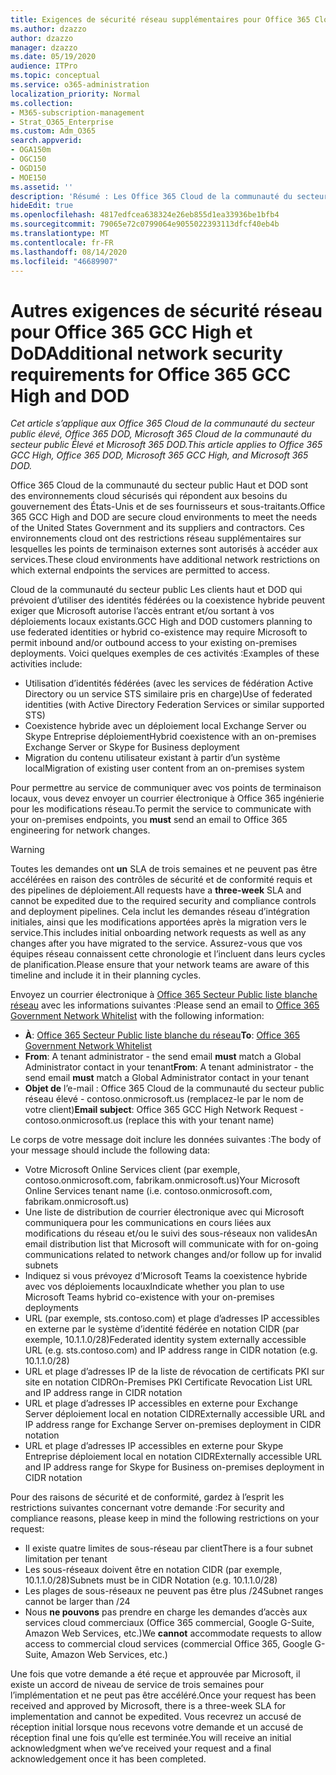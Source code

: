 ```yaml
---
title: Exigences de sécurité réseau supplémentaires pour Office 365 Cloud de la communauté du secteur public Haut et DoD
ms.author: dzazzo
author: dzazzo
manager: dzazzo
ms.date: 05/19/2020
audience: ITPro
ms.topic: conceptual
ms.service: o365-administration
localization_priority: Normal
ms.collection:
- M365-subscription-management
- Strat_O365_Enterprise
ms.custom: Adm_O365
search.appverid:
- OGA150m
- OGC150
- OGD150
- MOE150
ms.assetid: ''
description: 'Résumé : Les Office 365 Cloud de la communauté du secteur public Élevé et DoD ont des exigences de sécurité réseau supplémentaires'
hideEdit: true
ms.openlocfilehash: 4817edfcea638324e26eb855d1ea33936be1bfb4
ms.sourcegitcommit: 79065e72c0799064e9055022393113dfcf40eb4b
ms.translationtype: MT
ms.contentlocale: fr-FR
ms.lasthandoff: 08/14/2020
ms.locfileid: "46689907"
---
```

# <a name="additional-network-security-requirements-for-office-365-gcc-high-and-dod"></a><span data-ttu-id="43703-103">Autres exigences de sécurité réseau pour Office 365 GCC High et DoD</span><span class="sxs-lookup"><span data-stu-id="43703-103">Additional network security requirements for Office 365 GCC High and DOD</span></span>

<span data-ttu-id="43703-104">*Cet article s’applique aux Office 365 Cloud de la communauté du secteur public élevé, Office 365 DOD, Microsoft 365 Cloud de la communauté du secteur public Élevé et Microsoft 365 DOD.*</span><span class="sxs-lookup"><span data-stu-id="43703-104">*This article applies to Office 365 GCC High, Office 365 DOD, Microsoft 365 GCC High, and Microsoft 365 DOD.*</span></span>

<span data-ttu-id="43703-105">Office 365 Cloud de la communauté du secteur public Haut et DOD sont des environnements cloud sécurisés qui répondent aux besoins du gouvernement des États-Unis et de ses fournisseurs et sous-traitants.</span><span class="sxs-lookup"><span data-stu-id="43703-105">Office 365 GCC High and DOD are secure cloud environments to meet the needs of the United States Government and its suppliers and contractors.</span></span>  <span data-ttu-id="43703-106">Ces environnements cloud ont des restrictions réseau supplémentaires sur lesquelles les points de terminaison externes sont autorisés à accéder aux services.</span><span class="sxs-lookup"><span data-stu-id="43703-106">These cloud environments have additional network restrictions on which external endpoints the services are permitted to access.</span></span>

<span data-ttu-id="43703-107">Cloud de la communauté du secteur public Les clients haut et DOD qui prévoient d’utiliser des identités fédérées ou la coexistence hybride peuvent exiger que Microsoft autorise l’accès entrant et/ou sortant à vos déploiements locaux existants.</span><span class="sxs-lookup"><span data-stu-id="43703-107">GCC High and DOD customers planning to use federated identities or hybrid co-existence may require Microsoft to permit inbound and/or outbound access to your existing on-premises deployments.</span></span>  <span data-ttu-id="43703-108">Voici quelques exemples de ces activités :</span><span class="sxs-lookup"><span data-stu-id="43703-108">Examples of these activities include:</span></span>

* <span data-ttu-id="43703-109">Utilisation d’identités fédérées (avec les services de fédération Active Directory ou un service STS similaire pris en charge)</span><span class="sxs-lookup"><span data-stu-id="43703-109">Use of federated identities (with Active Directory Federation Services or similar supported STS)</span></span>
* <span data-ttu-id="43703-110">Coexistence hybride avec un déploiement local Exchange Server ou Skype Entreprise déploiement</span><span class="sxs-lookup"><span data-stu-id="43703-110">Hybrid coexistence with an on-premises Exchange Server or Skype for Business deployment</span></span>
* <span data-ttu-id="43703-111">Migration du contenu utilisateur existant à partir d’un système local</span><span class="sxs-lookup"><span data-stu-id="43703-111">Migration of existing user content from an on-premises system</span></span>

<span data-ttu-id="43703-112">Pour permettre au service de communiquer avec vos points  de terminaison locaux, vous devez envoyer un courrier électronique à Office 365 ingénierie pour les modifications réseau.</span><span class="sxs-lookup"><span data-stu-id="43703-112">To permit the service to communicate with your on-premises endpoints, you **must** send an email to Office 365 engineering for network changes.</span></span>

> [!WARNING]
> <span data-ttu-id="43703-113">Toutes les demandes ont **un** SLA de trois semaines et ne peuvent pas être accélérées en raison des contrôles de sécurité et de conformité requis et des pipelines de déploiement.</span><span class="sxs-lookup"><span data-stu-id="43703-113">All requests have a **three-week** SLA and cannot be expedited due to the required security and compliance controls and deployment pipelines.</span></span>  <span data-ttu-id="43703-114">Cela inclut les demandes réseau d’intégration initiales, ainsi que les modifications apportées après la migration vers le service.</span><span class="sxs-lookup"><span data-stu-id="43703-114">This includes initial onboarding network requests as well as any changes after you have migrated to the service.</span></span>  <span data-ttu-id="43703-115">Assurez-vous que vos équipes réseau connaissent cette chronologie et l’incluent dans leurs cycles de planification.</span><span class="sxs-lookup"><span data-stu-id="43703-115">Please ensure that your network teams are aware of this timeline and include it in their planning cycles.</span></span>

<span data-ttu-id="43703-116">Envoyez un courrier électronique à [Office 365 Secteur Public liste blanche réseau](mailto:o365gwlt@microsoft.com) avec les informations suivantes :</span><span class="sxs-lookup"><span data-stu-id="43703-116">Please send an email to [Office 365 Government Network Whitelist](mailto:o365gwlt@microsoft.com) with the following information:</span></span>

* <span data-ttu-id="43703-117">**À**: [Office 365 Secteur Public liste blanche du réseau](mailto:o365gwlt@microsoft.com)</span><span class="sxs-lookup"><span data-stu-id="43703-117">**To**: [Office 365 Government Network Whitelist](mailto:o365gwlt@microsoft.com)</span></span>
* <span data-ttu-id="43703-118">**From**: A tenant administrator - the send email **must** match a Global Administrator contact in your tenant</span><span class="sxs-lookup"><span data-stu-id="43703-118">**From**: A tenant administrator - the send email **must** match a Global Administrator contact in your tenant</span></span>
* <span data-ttu-id="43703-119">**Objet de** l’e-mail : Office 365 Cloud de la communauté du secteur public réseau élevé - contoso.onmicrosoft.us (remplacez-le par le nom de votre client)</span><span class="sxs-lookup"><span data-stu-id="43703-119">**Email subject**: Office 365 GCC High Network Request - contoso.onmicrosoft.us (replace this with your tenant name)</span></span>

<span data-ttu-id="43703-120">Le corps de votre message doit inclure les données suivantes :</span><span class="sxs-lookup"><span data-stu-id="43703-120">The body of your message should include the following data:</span></span>

* <span data-ttu-id="43703-121">Votre Microsoft Online Services client (par exemple, contoso.onmicrosoft.com, fabrikam.onmicrosoft.us)</span><span class="sxs-lookup"><span data-stu-id="43703-121">Your Microsoft Online Services tenant name (i.e. contoso.onmicrosoft.com, fabrikam.onmicrosoft.us)</span></span>
* <span data-ttu-id="43703-122">Une liste de distribution de courrier électronique avec qui Microsoft communiquera pour les communications en cours liées aux modifications du réseau et/ou le suivi des sous-réseaux non valides</span><span class="sxs-lookup"><span data-stu-id="43703-122">An email distribution list that Microsoft will communicate with for on-going communications related to network changes and/or follow up for invalid subnets</span></span>
* <span data-ttu-id="43703-123">Indiquez si vous prévoyez d’Microsoft Teams la coexistence hybride avec vos déploiements locaux</span><span class="sxs-lookup"><span data-stu-id="43703-123">Indicate whether you plan to use Microsoft Teams hybrid co-existence with your on-premises deployments</span></span>
* <span data-ttu-id="43703-124">URL (par exemple, sts.contoso.com) et plage d’adresses IP accessibles en externe par le système d’identité fédérée en notation CIDR (par exemple, 10.1.1.0/28)</span><span class="sxs-lookup"><span data-stu-id="43703-124">Federated identity system externally accessible URL (e.g. sts.contoso.com) and IP address range in CIDR notation (e.g. 10.1.1.0/28)</span></span>
* <span data-ttu-id="43703-125">URL et plage d’adresses IP de la liste de révocation de certificats PKI sur site en notation CIDR</span><span class="sxs-lookup"><span data-stu-id="43703-125">On-Premises PKI Certificate Revocation List URL and IP address range in CIDR notation</span></span>
* <span data-ttu-id="43703-126">URL et plage d’adresses IP accessibles en externe pour Exchange Server déploiement local en notation CIDR</span><span class="sxs-lookup"><span data-stu-id="43703-126">Externally accessible URL and IP address range for Exchange Server on-premises deployment in CIDR notation</span></span>
* <span data-ttu-id="43703-127">URL et plage d’adresses IP accessibles en externe pour Skype Entreprise déploiement local en notation CIDR</span><span class="sxs-lookup"><span data-stu-id="43703-127">Externally accessible URL and IP address range for Skype for Business on-premises deployment in CIDR notation</span></span>

<span data-ttu-id="43703-128">Pour des raisons de sécurité et de conformité, gardez à l’esprit les restrictions suivantes concernant votre demande :</span><span class="sxs-lookup"><span data-stu-id="43703-128">For security and compliance reasons, please keep in mind the following restrictions on your request:</span></span>

* <span data-ttu-id="43703-129">Il existe quatre limites de sous-réseau par client</span><span class="sxs-lookup"><span data-stu-id="43703-129">There is a four subnet limitation per tenant</span></span>
* <span data-ttu-id="43703-130">Les sous-réseaux doivent être en notation CIDR (par exemple, 10.1.1.0/28)</span><span class="sxs-lookup"><span data-stu-id="43703-130">Subnets must be in CIDR Notation (e.g. 10.1.1.0/28)</span></span>
* <span data-ttu-id="43703-131">Les plages de sous-réseaux ne peuvent pas être plus /24</span><span class="sxs-lookup"><span data-stu-id="43703-131">Subnet ranges cannot be larger than /24</span></span>
* <span data-ttu-id="43703-132">Nous **ne pouvons** pas prendre en charge les demandes d’accès aux services cloud commerciaux (Office 365 commercial, Google G-Suite, Amazon Web Services, etc.)</span><span class="sxs-lookup"><span data-stu-id="43703-132">We **cannot** accommodate requests to allow access to commercial cloud services (commercial Office 365, Google G-Suite, Amazon Web Services, etc.)</span></span>

<span data-ttu-id="43703-133">Une fois que votre demande a été reçue et approuvée par Microsoft, il existe un accord de niveau de service de trois semaines pour l’implémentation et ne peut pas être accéléré.</span><span class="sxs-lookup"><span data-stu-id="43703-133">Once your request has been received and approved by Microsoft, there is a three-week SLA for implementation and cannot be expedited.</span></span>  <span data-ttu-id="43703-134">Vous recevrez un accusé de réception initial lorsque nous recevons votre demande et un accusé de réception final une fois qu’elle est terminée.</span><span class="sxs-lookup"><span data-stu-id="43703-134">You will receive an initial acknowledgment when we’ve received your request and a final acknowledgement once it has been completed.</span></span>
